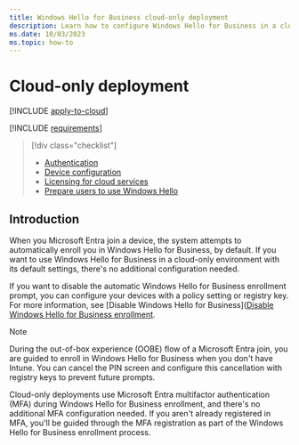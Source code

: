 ```yaml
---
title: Windows Hello for Business cloud-only deployment
description: Learn how to configure Windows Hello for Business in a cloud-only deployment scenario.
ms.date: 10/03/2023
ms.topic: how-to
---
```

# Cloud-only deployment

[!INCLUDE [apply-to-cloud](includes/apply-to-cloud.md)]

[!INCLUDE [requirements](includes/requirements.md)]

> [!div class="checklist"]
>
> - [Authentication](index.md#authentication)
> - [Device configuration](index.md#device-configuration)
> - [Licensing for cloud services](index.md#licensing-for-cloud-services)
> - [Prepare users to use Windows Hello](index.md#prepare-users-to-use-windows-hello)

## Introduction

When you Microsoft Entra join a device, the system attempts to automatically enroll you in Windows Hello for Business, by default. If you want to use Windows Hello for Business in a cloud-only environment with its default settings, there's no additional configuration needed.

If you want to disable the automatic Windows Hello for Business enrollment prompt, you can configure your devices with a policy setting or registry key. For more information, see [Disable Windows Hello for Business]([Disable Windows Hello for Business enrollment](../configure.md#disable-windows-hello-for-business-enrollment).

> [!NOTE]
> During the out-of-box experience (OOBE) flow of a Microsoft Entra join, you are guided to enroll in Windows Hello for Business when you don't have Intune. You can cancel the PIN screen and configure this cancellation with registry keys to prevent future prompts.

Cloud-only deployments use Microsoft Entra multifactor authentication (MFA) during Windows Hello for Business enrollment, and there's no additional MFA configuration needed. If you aren't already registered in MFA, you'll be guided through the MFA registration as part of the Windows Hello for Business enrollment process.
